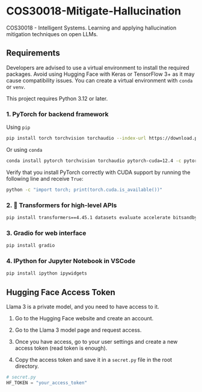 # COS30018-Mitigate-Hallucination
COS30018 - Intelligent Systems. Learning and applying hallucination mitigation techniques on open LLMs.

## Requirements

Developers are advised to use a virtual environment to install the required packages. Avoid using Hugging Face with Keras or TensorFlow 3+ as it may cause compatibility issues. You can create a virtual environment with `conda` or `venv`.

This project requires Python 3.12 or later.

### 1. PyTorch for backend framework
Using `pip`
```bash
pip install torch torchvision torchaudio --index-url https://download.pytorch.org/whl/cu124
```
Or using `conda`
```bash
conda install pytorch torchvision torchaudio pytorch-cuda=12.4 -c pytorch -c nvidia
```
Verify that you install PyTorch correctly with CUDA support by running the following line and receive `True`:
```bash
python -c "import torch; print(torch.cuda.is_available())"
```
### 2. 🤗 Transformers for high-level APIs
```bash
pip install transformers==4.45.1 datasets evaluate accelerate bitsandbytes scikit-learn
```
### 3. Gradio for web interface
```bash
pip install gradio
```
### 4. IPython for Jupyter Notebook in VSCode
```bash
pip install ipython ipywidgets
```

## Hugging Face Access Token

Llama 3 is a private model, and you need to have access to it.

1. Go to the Hugging Face website and create an account.

2. Go to the Llama 3 model page and request access.

3. Once you have access, go to your user settings and create a new access token (read token is enough).

4. Copy the access token and save it in a `secret.py` file in the root directory.

```python
# secret.py
HF_TOKEN = "your_access_token"
```